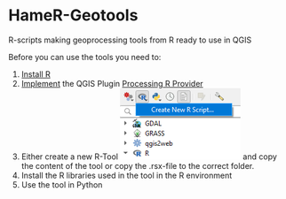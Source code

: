 # HameR-Geotools
R-scripts making geoprocessing tools from R ready to use in QGIS

Before you can use the tools you need to:

1. [Install R](https://www.r-project.org/)
2. [Implement](https://docs.qgis.org/3.10/en/docs/user_manual/plugins/plugins.html) the QGIS Plugin [Processing R Provider](https://plugins.qgis.org/plugins/processing_r/)
3. Either create a new R-Tool 
![create a new R-Tool](./img/create_script.png "Create a new R-Tool")
and copy the content of the tool or copy the .rsx-file to the correct folder.
4. Install the R libraries used in the tool in the R environment
5. Use the tool in Python
